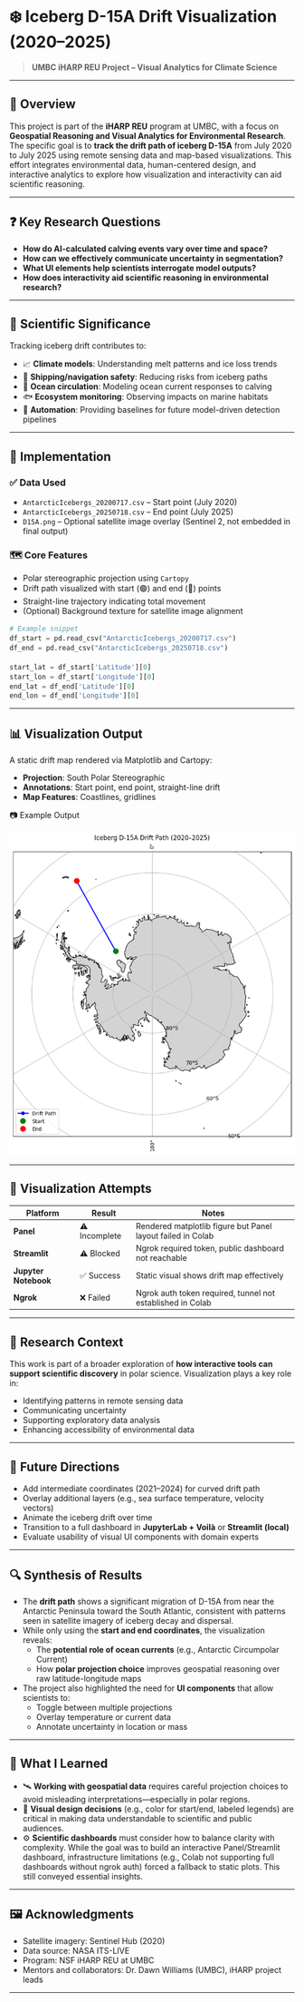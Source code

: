 # ❄️ Iceberg D-15A Drift Visualization (2020–2025)

> **UMBC iHARP REU Project – Visual Analytics for Climate Science**

---

## 📌 Overview

This project is part of the **iHARP REU** program at UMBC, with a focus on **Geospatial Reasoning and Visual Analytics for Environmental Research**. The specific goal is to **track the drift path of iceberg D-15A** from July 2020 to July 2025 using remote sensing data and map-based visualizations. This effort integrates environmental data, human-centered design, and interactive analytics to explore how visualization and interactivity can aid scientific reasoning.

---

## ❓ Key Research Questions

- **How do AI-calculated calving events vary over time and space?**
- **How can we effectively communicate uncertainty in segmentation?**
- **What UI elements help scientists interrogate model outputs?**
- **How does interactivity aid scientific reasoning in environmental research?**

---

## 🧊 Scientific Significance

Tracking iceberg drift contributes to:

- 📈 **Climate models**: Understanding melt patterns and ice loss trends  
- 🚢 **Shipping/navigation safety**: Reducing risks from iceberg paths  
- 🌊 **Ocean circulation**: Modeling ocean current responses to calving  
- 🐟 **Ecosystem monitoring**: Observing impacts on marine habitats  
- 🤖 **Automation**: Providing baselines for future model-driven detection pipelines  

---

## 🧪 Implementation

### ✅ Data Used

- `AntarcticIcebergs_20200717.csv` – Start point (July 2020)  
- `AntarcticIcebergs_20250718.csv` – End point (July 2025)  
- `D15A.png` – Optional satellite image overlay (Sentinel 2, not embedded in final output)

### 🗺️ Core Features

- Polar stereographic projection using `Cartopy`  
- Drift path visualized with start (🟢) and end (🔴) points  
- Straight-line trajectory indicating total movement  
- (Optional) Background texture for satellite image alignment  

```python
# Example snippet
df_start = pd.read_csv("AntarcticIcebergs_20200717.csv")
df_end = pd.read_csv("AntarcticIcebergs_20250718.csv")

start_lat = df_start['Latitude'][0]
start_lon = df_start['Longitude'][0]
end_lat = df_end['Latitude'][0]
end_lon = df_end['Longitude'][0]
```

---

## 📊 Visualization Output

A static drift map rendered via Matplotlib and Cartopy:

- **Projection**: South Polar Stereographic
- **Annotations**: Start point, end point, straight-line drift
- **Map Features**: Coastlines, gridlines

📷 Example Output 

![Drift Output Preview](https://github.com/jdrakes21/Visual-Analytics-for-Climate-Science/blob/main/Iceberg%20drift%20path.png)

---

## 🧪 Visualization Attempts

| Platform       | Result      | Notes |
|----------------|-------------|-------|
| **Panel**      | ⚠️ Incomplete | Rendered matplotlib figure but Panel layout failed in Colab |
| **Streamlit**  | ⚠️ Blocked   | Ngrok required token, public dashboard not reachable |
| **Jupyter Notebook** | ✅ Success | Static visual shows drift map effectively |
| **Ngrok**      | ❌ Failed    | Ngrok auth token required, tunnel not established in Colab |

---

## 📘 Research Context

This work is part of a broader exploration of **how interactive tools can support scientific discovery** in polar science. Visualization plays a key role in:

- Identifying patterns in remote sensing data  
- Communicating uncertainty  
- Supporting exploratory data analysis  
- Enhancing accessibility of environmental data  

---

## 🔮 Future Directions

- Add intermediate coordinates (2021–2024) for curved drift path  
- Overlay additional layers (e.g., sea surface temperature, velocity vectors)  
- Animate the iceberg drift over time  
- Transition to a full dashboard in **JupyterLab + Voilà** or **Streamlit (local)**  
- Evaluate usability of visual UI components with domain experts  

---

## 🔍 Synthesis of Results

- The **drift path** shows a significant migration of D-15A from near the Antarctic Peninsula toward the South Atlantic, consistent with patterns seen in satellite imagery of iceberg decay and dispersal.
- While only using the **start and end coordinates**, the visualization reveals:
  - The **potential role of ocean currents** (e.g., Antarctic Circumpolar Current)
  - How **polar projection choice** improves geospatial reasoning over raw latitude-longitude maps
- The project also highlighted the need for **UI components** that allow scientists to:
  - Toggle between multiple projections
  - Overlay temperature or current data
  - Annotate uncertainty in location or mass

---

## 🤔 What I Learned

- 🛰️ **Working with geospatial data** requires careful projection choices to avoid misleading interpretations—especially in polar regions.
- 🧭 **Visual design decisions** (e.g., color for start/end, labeled legends) are critical in making data understandable to scientific and public audiences.
- ⚙️ **Scientific dashboards** must consider how to balance clarity with complexity. While the goal was to build an interactive Panel/Streamlit dashboard, infrastructure limitations (e.g., Colab not supporting full dashboards without ngrok auth) forced a fallback to static plots. This still conveyed essential insights.

---

## 🖼️ Acknowledgments

- Satellite imagery: Sentinel Hub (2020)  
- Data source: NASA ITS-LIVE  
- Program: NSF iHARP REU at UMBC  
- Mentors and collaborators: Dr. Dawn Williams (UMBC), iHARP project leads  

---
